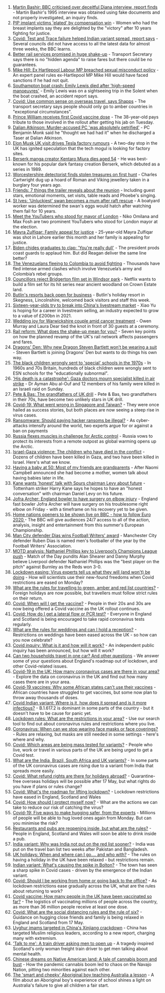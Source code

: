 1. [Martin Bashir: BBC criticised over deceitful Diana interview, report finds](https://www.bbc.co.uk/news/uk-57189371) - Martin Bashir's 1995 interview was obtained using fake documents and not properly investigated, an inquiry finds.
2. [PIP implant victims 'elated' by compensation win](https://www.bbc.co.uk/news/health-57179180) - Women who had the breast implants say they are delighted by the "victory" after 10 years fighting for justice.
3. [Covid: Test and Trace failure helped Indian variant spread, report says](https://www.bbc.co.uk/news/uk-politics-57186059) - Several councils did not have access to all the latest data for almost three weeks, the BBC learns.
4. [Better rail services promised in huge shake-up](https://www.bbc.co.uk/news/business-57176858) - Transport Secretary says there is no "hidden agenda" to raise fares but there could be no guarantees.
5. [Mike Hill: Ex Hartlepool Labour MP breached sexual misconduct policy](https://www.bbc.co.uk/news/uk-england-tees-57186982) - An expert panel rules ex-Hartlepool MP Mike Hill would have faced sanctions if he had not quit.
6. [Southampton boat crash: Emily Lewis died after 'high-speed manoeuvres'](https://www.bbc.co.uk/news/uk-england-hampshire-57185836) - Emily Lewis was on a sightseeing trip in the Solent when the boat crashed, an accident report says.
7. [Covid: Use common sense on overseas travel, says Shapps](https://www.bbc.co.uk/news/uk-57183259) - The transport secretary says people should only go to amber countries in "exceptional circumstances".
8. [Prince William receives first Covid vaccine dose](https://www.bbc.co.uk/news/uk-57185584) - The 38-year-old pays tribute to those involved in the rollout after getting his jab on Tuesday.
9. [Dalian Atkinson: Murder-accused PC 'was absolutely petrified'](https://www.bbc.co.uk/news/uk-england-shropshire-57189805) - PC Benjamin Monk said he "thought we had had it" when he discharged a Taser at Dalian Atkinson.
10. [Elon Musk UK visit drives Tesla factory rumours](https://www.bbc.co.uk/news/technology-57185806) - A two-day stop in the UK has ignited speculation that the tech mogul is looking for factory sites.
11. [Berserk manga creator Kentaro Miura dies aged 54](https://www.bbc.co.uk/news/newsbeat-57183034) - He was best-known for his popular dark fantasy creation Berserk, which debuted as a series in 1989.
12. [Worcestershire detectorist finds stolen treasures on first hunt](https://www.bbc.co.uk/news/uk-england-57170608) - Charles Cartwright dug up a hoard of Roman and Viking jewellery taken in a burglary four years ago.
13. [Friends: 7 things the trailer reveals about the reunion](https://www.bbc.co.uk/news/world-us-canada-57182743) - Including guest stars, emotional moments, set visits, table reads and Phoebe's singing.
14. [St Ives: 'Unluckiest' swan becomes a mum after raft rescue](https://www.bbc.co.uk/news/uk-england-cambridgeshire-57156761) - A boatyard worker was determined the swan's eggs would hatch after watching them fail for 10 years.
15. [Meet the YouTubers who stood for mayor of London](https://www.bbc.co.uk/news/uk-england-london-57177138) - Niko Omilana and Max Fosh are two prominent YouTubers who stood for London mayor at the election.
16. [Mayra Zulfiqar: Family appeal for justice](https://www.bbc.co.uk/news/uk-57166303) - 25-year-old Mayra Zulfiqar was shot in Lahore earlier this month and her family is appealing for justice.
17. [Biden chides graduates to clap: 'You're really dull'](https://www.bbc.co.uk/news/world-us-canada-57180675) - The president prods coast guards to applaud him. But did Reagan deliver the same line better?
18. [The Venezuelans fleeing to Colombia to avoid fighting](https://www.bbc.co.uk/news/world-latin-america-57178193) - Thousands have fled intense armed clashes which involve Venezuela’s army and Colombia’s rebel groups.
19. [Councillors reject Bridgerton film set in Windsor park](https://www.bbc.co.uk/news/uk-england-berkshire-57162376) - Netflix wants to build a film set for its hit series near ancient woodland on Crown Estate land.
20. [Butlin's resorts back open for business](https://www.bbc.co.uk/news/uk-57165170) - Butlin's holiday resort in Skegness, Lincolnshire, welcomed back visitors and staff this week.
21. [Sixteen-year-olds try to break into China's livestream market](https://www.bbc.co.uk/news/world-asia-china-57170843) - Xiao Yu is hoping for a career in livestream selling, an industry expected to grow to a value of £200bn in 2021.
22. [Wedding joy for Warwickshire couple amid cancer treatment](https://www.bbc.co.uk/news/uk-england-coventry-warwickshire-57170307) - Owen Murray and Laura Dear tied the knot in front of 30 guests at a ceremony.
23. [Rail reform: What does the shake-up mean for you?](https://www.bbc.co.uk/news/business-57187882) - Seven key points on how the planned revamp of the UK's rail network affects passengers and fares.
24. [Dragons' Den: Why new Dragon Steven Bartlett won’t be wearing a suit](https://www.bbc.co.uk/news/newsbeat-57179015) - Steven Bartlett is joining Dragons' Den but wants to do things his own way.
25. [The black children wrongly sent to 'special' schools in the 1970s](https://www.bbc.co.uk/news/uk-57099654) - In 1960s and 70s Britain, hundreds of black children were wrongly sent to ESN schools for the "educationally subnormal".
26. ['His death is a catastrophe': Gaza doctors mourn specialist killed in air strike](https://www.bbc.co.uk/news/world-middle-east-57148580) - Dr Ayman Abu al-Ouf and 12 members of his family were killed in an Israeli raid on Sunday.
27. [Pete & Bas: The grandfathers of UK drill](https://www.bbc.co.uk/news/entertainment-arts-57148204) - Pete & Bas, two grandfathers in their 70s, have become two unlikely stars in UK drill.
28. [Covid-19: What went wrong in Singapore and Taiwan?](https://www.bbc.co.uk/news/world-asia-57153195) - They were once hailed as success stories, but both places are now seeing a steep rise in virus cases.
29. [Ransomware: Should paying hacker ransoms be illegal?](https://www.bbc.co.uk/news/technology-57173096) - As cyber-attacks intensify around the world, two experts argue for or against a ban on payments
30. [Russia flexes muscles in challenge for Arctic control](https://www.bbc.co.uk/news/world-europe-57156839) - Russia vows to protect its interests from a remote outpost as global warming opens up the Arctic.
31. [Israel-Gaza violence: The children who have died in the conflict](https://www.bbc.co.uk/news/world-middle-east-57142627) - Dozens of children have been killed in Gaza, and two have been killed in Israel. Here's what we know.
32. [Having a baby at 50: Most of my friends are grandparents](https://www.bbc.co.uk/news/57174993) - After Naomi Campbell announced she had become a mother, women talk about having babies later in life.
33. [Kane wants 'honest' talk with Spurs chairman Levy about future](https://www.bbc.co.uk/sport/football/57188042) - Tottenham striker Harry Kane says he hopes to have an "honest conversation" with chairman Daniel Levy on his future.
34. [Jofra Archer: England bowler to have surgery on elbow injury](https://www.bbc.co.uk/sport/cricket/57190558) - England fast bowler Jofra Archer will have surgery on his troublesome right elbow on Friday - with a timeframe on his recovery yet to be given.
35. [Home nations openers to be shown live on BBC - how to follow Euro 2020 ](https://www.bbc.co.uk/sport/football/57188305) - The BBC will give audiences 24/7 access to all of the action, analysis, insight and entertainment from this summer's European Championship.
36. [Man City defender Dias wins Football Writers' award](https://www.bbc.co.uk/sport/football/57183550) - Manchester City defender Ruben Dias is named men's footballer of the year by the Football Writers' Association.
37. [MOTD analysis: Nathaniel Phillips key to Liverpool’s Champions League push](https://www.bbc.co.uk/sport/av/football/57180845) - Match of the Day pundits Alan Shearer and Danny Murphy believe Liverpool defender Nathaniel Phillips was the "best player on the pitch" against Burnley as the Reds won 3-0.
38. [Lockdown easing: Virus experts tell us what they will (and won't) be doing](https://www.bbc.co.uk/news/uk-57069293) - How will scientists use their new-found freedoms when Covid restrictions are eased on Monday?
39. [What are the rules for travelling to green, amber and red list countries?](https://www.bbc.co.uk/news/explainers-52544307) - Foreign holidays are now possible, but travellers must follow strict rules on their return.
40. [Covid: When will I get the vaccine?](https://www.bbc.co.uk/news/health-55045639) - People in their 20s and 30s are now being offered a Covid vaccine as the UK rollout continues.
41. [Covid: How do I get a lateral flow or PCR test?](https://www.bbc.co.uk/news/health-51943612) - Everyone in England and Scotland is being encouraged to take rapid coronavirus tests regularly.
42. [What are the rules for weddings and can I hold a reception?](https://www.bbc.co.uk/news/explainers-52811509) - Restrictions on weddings have been eased across the UK - so how can you now celebrate?
43. [Covid inquiry: What is it and how will it work?](https://www.bbc.co.uk/news/explainers-57085964) - An independent public inquiry has been announced, but how will it work?
44. [Can two households travel in one car? And other questions](https://www.bbc.co.uk/news/world-asia-china-51176409) - We answer some of your questions about England's roadmap out of lockdown, and other Covid-related issues.
45. [Covid-19 in the UK: How many coronavirus cases are there in your area?](https://www.bbc.co.uk/news/uk-51768274) - Explore the data on coronavirus in the UK and find out how many cases there are in your area.
46. [Covid-19 vaccines: Why some African states can't use their vaccines](https://www.bbc.co.uk/news/56940657) - African countries have struggled to get vaccines, but some now plan to throw away thousands of doses.
47. [Covid Indian variant: Where is it, how does it spread and is it more infectious?](https://www.bbc.co.uk/news/health-57157496) - B.1.617.2 is dominant in some parts of the country - but it doesn't have to be cause for panic yet.
48. [Lockdown rules: What are the restrictions in your area?](https://www.bbc.co.uk/news/uk-54373904) - Use our search tool to find out about coronavirus rules and restrictions where you live.
49. [Coronavirus: When can we stop wearing face masks or face coverings?](https://www.bbc.co.uk/news/health-51205344) - Rules are relaxing, but masks are still needed in some settings - here's where and why.
50. [Covid: Which areas are being mass tested for variants?](https://www.bbc.co.uk/news/explainers-54872039) - People who live, work or travel in various parts of the UK are being urged to get a Covid test.
51. [What are the India, Brazil, South Africa and UK variants?](https://www.bbc.co.uk/news/health-55659820) - In some parts of the UK coronavirus cases are rising due to a variant from India that spreads more easily.
52. [Covid: What refund rights are there for holidays abroad?](https://www.bbc.co.uk/news/business-51615412) - Quarantine-free overseas holidays will be possible after 17 May, but what rights do you have if plans or rules change?
53. [Covid: What's the roadmap for lifting lockdown?](https://www.bbc.co.uk/news/explainers-52530518) - Lockdown restrictions have eased in England, Scotland and Wales
54. [Covid: How should I protect myself now?](https://www.bbc.co.uk/news/health-57087517) - What are the actions we can take to reduce our risk of catching the virus?
55. [Covid-19: Five ways to make hugging safer, from the experts](https://www.bbc.co.uk/news/uk-57083571) - Millions of people will be able to hug loved ones again from Monday. But can you minimise the risk?
56. [Restaurants and pubs are reopening inside, but what are the rules?](https://www.bbc.co.uk/news/business-52977388) - People in England, Scotland and Wales will soon be able to drink inside a pub.
57. [India variant: Why was India not put on the red list sooner?](https://www.bbc.co.uk/news/56801288) - India was put on the travel ban list two weeks after Pakistan and Bangladesh.
58. [UK holidays: When and where can I go.... and who with?](https://www.bbc.co.uk/news/explainers-52646738) - The rules on having a holiday in the UK have been relaxed - but restrictions remain.
59. [Indian variant: What's causing the spike in Bolton?](https://www.bbc.co.uk/news/health-57094274) - The town has seen a sharp spike in Covid cases - driven by the emergence of the Indian variant.
60. [Covid: Should I be working from home or going back to the office?](https://www.bbc.co.uk/news/business-52567567) - As lockdown restrictions ease gradually across the UK, what are the rules about returning to work?
61. [Covid vaccine: How many people in the UK have been vaccinated so far?](https://www.bbc.co.uk/news/health-55274833) - The logistics of vaccinating millions of people across the country, as more than 36 million people receive at least one dose.
62. [Covid: What are the social distancing rules and the rule of six?](https://www.bbc.co.uk/news/uk-51506729) - Guidance on hugging close friends and family is being relaxed in England and Scotland from 17 May.
63. [Uyghur imams targeted in China's Xinjiang crackdown](https://www.bbc.co.uk/news/world-asia-china-56986057) - China has targeted Muslim religious leaders, according to a new report, charging many with extremism.
64. ['Talk to me': A train driver asking men to open up](https://www.bbc.co.uk/news/stories-57060971) - A tragedy inspired Scotland's only woman freight train driver to get men talking about mental health.
65. [Chinese dreams on Native American land: A tale of cannabis boom and bust](https://www.bbc.co.uk/news/world-us-canada-56835897) - How the pandemic cannabis boom led to chaos on the Navajo Nation, pitting two minorities against each other.
66. [The 'smart and cheeky' Aboriginal boy teaching Australia a lesson](https://www.bbc.co.uk/news/stories-56544429) - A film about an Aboriginal boy's experience of school shines a light on Australia's failure to give all children a fair start.
